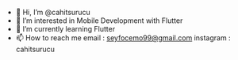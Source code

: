 - 👋 Hi, I’m @cahitsurucu
- 👀 I’m interested in Mobile Development with Flutter
- 🌱 I’m currently learning Flutter
- 📫 How to reach me email : seyfocemo99@gmail.com instagram : cahitsurucu

<!---
cahitsurucu/cahitsurucu is a ✨ special ✨ repository because its `README.md` (this file) appears on your GitHub profile.
You can click the Preview link to take a look at your changes.
--->
